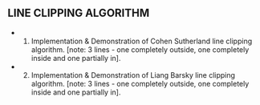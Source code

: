 ## LINE CLIPPING ALGORITHM
- 1. Implementation & Demonstration of Cohen Sutherland line clipping algorithm. [note:  3 lines - one completely outside, one completely inside and one partially in].
- 2.  Implementation & Demonstration of Liang Barsky line clipping algorithm. [note:  3 lines - one completely outside, one completely inside and one partially in].